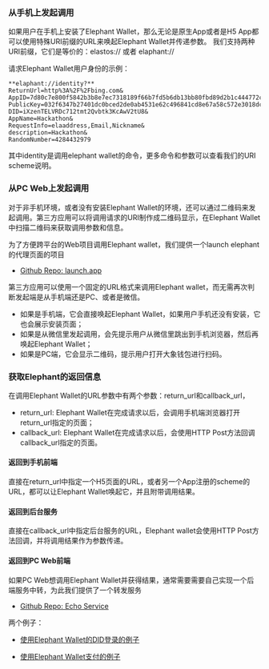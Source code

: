 ### 从手机上发起调用

如果用户在手机上安装了Elephant Wallet，那么无论是原生App或者是H5 App都可以使用特殊URI前缀的URL来唤起Elephant Wallet并传递参数。
我们支持两种URI前缀，它们是等价的：elastos:// 或者 elaphant://

请求Elephant Wallet用户身份的示例：
```
**elaphant://identity?**
ReturnUrl=http%3A%2F%2Fbing.com&
AppID=7d80c7e800f5842b3b8e7ec7318189f66b7fd5b6db13bb80fbd89d2b1c444772c1d0202fea1e9cbabbf3258b3d91685484c02c2ae52d78ca39e2e54593ec81dd&
PublicKey=032f6347b27401dc0bced2de0ab4531e62c496841cd8e67a58c572e3018dcb72d9&
DID=iXzenTELVRDc712tmt2Qvbtk3KcAwV2tU8&
AppName=Hackathon&
RequestInfo=elaaddress,Email,Nickname&
description=Hackathon&
RandomNumber=4284432979
```

其中identity是调用elephant wallet的命令，更多命令和参数可以查看我们的URI scheme说明。

### 从PC Web上发起调用

对于非手机环境，或者没有安装Elephant Wallet的环境，还可以通过二维码来发起调用。第三方应用可以将调用请求的URI制作成二维码显示，在Elephant Wallet中扫描二维码来获取调用参数和信息。

为了方便跨平台的Web项目调用Elephant wallet，我们提供一个launch elephant的代理页面的项目

- [Github Repo: launch.app](https://github.com/elaphantapp/launch.app) 

第三方应用可以使用一个固定的URL格式来调用Elephant wallet，而无需再次判断发起端是从手机端还是PC、或者是微信。

* 如果是手机端，它会直接唤起Elephant Wallet，如果用户手机还没有安装，它也会展示安装页面；
* 如果是从微信里发起调用，会先提示用户从微信里跳出到手机浏览器，然后再唤起Elephant Wallet；
* 如果是PC端，它会显示二维码，提示用户打开大象钱包进行扫码。

### 获取Elephant的返回信息

在调用Elephant Wallet的URL参数中有两个参数：return_url和callback_url，

- return_url: Elephant Wallet在完成请求以后，会调用手机端浏览器打开return_url指定的页面；
- callback_url: Elephant Wallet在完成请求以后，会使用HTTP Post方法回调callback_url指定的页面。

#### 返回到手机前端

直接在return_url中指定一个H5页面的URL，或者另一个App注册的scheme的URL，都可以让Elephant Wallet唤起它，并且附带调用结果。

#### 返回到后台服务

直接在callback_url中指定后台服务的URL，Elephant wallet会使用HTTP Post方法回调，并将调用结果作为参数传递。

#### 返回到PC Web前端

如果PC Web想调用Elephant Wallet并获得结果，通常需要需要自己实现一个后端服务中转，为此我们提供了一个转发服务

- [Github Repo: Echo Service](https://github.com/elaphantapp/EchoService)

两个例子：

- [使用Elephant Wallet的DID登录的例子](./samples/how_to_login_with_did_callbackUrl.html)

- [使用Elephant Wallet支付的例子](./samples/how_to_pay_ela_callbackUrl.html)



